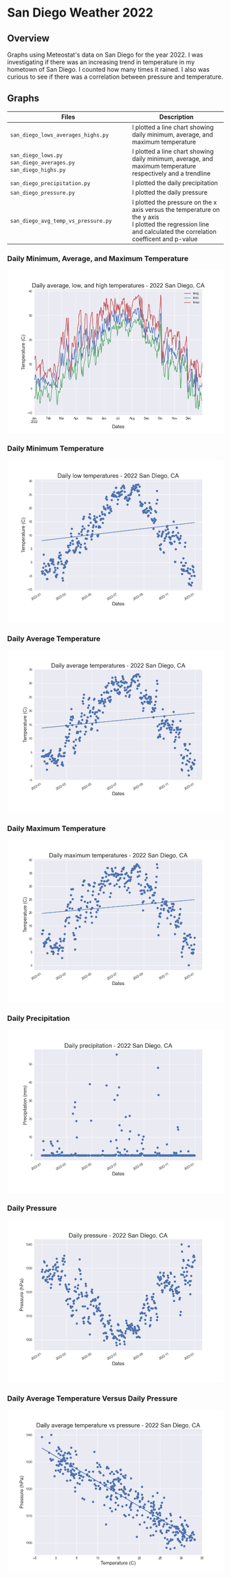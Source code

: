 # San Diego Weather 2022

## Overview
Graphs using Meteostat's data on San Diego for the year 2022. I was investigating if there was an increasing trend in temperature in my hometown of San Diego. I counted how many times it rained. I also was curious to see if there was a correlation between pressure and temperature.

## Graphs

| Files | Description |
| ----- | ----------- |
| `san_diego_lows_averages_highs.py` | I plotted a line chart showing daily minimum, average, and maximum temperature |
| `san_diego_lows.py` `san_diego_averages.py` `san_diego_highs.py` | I plotted a line chart showing daily minimum, average, and maximum temperature respectively and a trendline |
| `san_diego_precipitation.py` | I plotted the daily precipitation |
| `san_diego_pressure.py` | I plotted the daily pressure |
| `san_diego_avg_temp_vs_pressure.py` | I plotted the pressure on the x axis versus the temperature on the y axis <br />I plotted the regression line and calculated the correlation coefficent and p-value |

### Daily Minimum, Average, and Maximum Temperature

![Daily Minimum, Average, and Maximum Temperature](images/daily_avg_low_high_temp.png)

### Daily Minimum Temperature

![Daily Minimum Temperature](images/daily_low_temp.png)

### Daily Average Temperature

![Daily Average Temperature](images/daily_avg_temp.png)

### Daily Maximum Temperature

![Daily Maximum Temperature](images/daily_max_temp.png)

### Daily Precipitation

![Daily Precipitation](images/daily_precipitation.png)

### Daily Pressure

![Daily Pressure](images/daily_pressure.png)

### Daily Average Temperature Versus Daily Pressure 

![Daily Average Temperature Versus Daily Pressure ](images/daily_avg_temp_vs_pressure.png)

